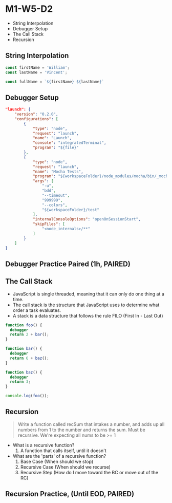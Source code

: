 # M1-W5-D2

- String Interpolation
- Debugger Setup
- The Call Stack
- Recursion

## String Interpolation

```js
const firstName = 'William';
const lastName = 'Vincent';

const fullName = `${firstName} ${lastName}`
```

## Debugger Setup

```json
"launch": {
    "version": "0.2.0",
    "configurations": [
        {
            "type": "node",
            "request": "launch",
            "name": "Launch",
            "console": "integratedTerminal",
            "program": "${file}"
        },
        {
            "type": "node",
            "request": "launch",
            "name": "Mocha Tests",
            "program": "${workspaceFolder}/node_modules/mocha/bin/_mocha",
            "args": [
                "-u",
                "bdd",
                "--timeout",
                "999999",
                "--colors",
                "${workspaceFolder}/test"
            ],
            "internalConsoleOptions": "openOnSessionStart",
            "skipFiles": [
                "<node_internals>/**"
            ]
        }
    ]
}
```

## Debugger Practice Paired (1h, PAIRED)

## The Call Stack

- JavaScript is single threaded, meaning that it can only do one thing at a time.
- The call stack is the structure that JavaScript uses to determine what order a
task evaluates.
- A stack is a data structure that follows the rule FILO (First In - Last Out)

```js
function foo() {
  debugger
  return 2 + bar();
}

function bar() {
  debugger
  return 6 + baz();
}

function baz() {
  debugger
  return 3;
}

console.log(foo());
```

## Recursion
>Write a function called recSum that intakes a number, and adds up all
>numbers from 1 to the number and returns the sum. Must be recursive.
>We're expecting all nums to be >= 1

- What is a recursive function?
  1. A function that calls itself, until it doesn't
- What are the 'parts' of a recursive function?
  1. Base Case (When should we stop)
  2. Recursive Case (When should we recurse)
  3. Recursive Step (How do I move toward the BC or move out of the RC)

## Recursion Practice, (Until EOD, PAIRED)
